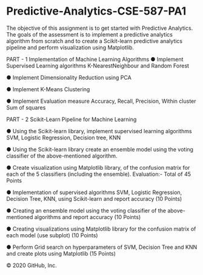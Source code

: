 # Predictive-Analytics-CSE-587-PA1

The objective of this assignment is to get started with Predictive Analytics. The goals of the assessment is to implement a predictive analytics algorithm from scratch and to create a Scikit-learn predictive analytics pipeline and perform visualization using Matplotlib.

PART - 1 Implementation of Machine Learning Algorithms ● Implement Supervised Learning algorithms K-NearestNeighbour and Random Forest

● Implement Dimensionality Reduction using PCA

● Implement K-Means Clustering

● Implement Evaluation measure Accuracy, Recall, Precision, Within cluster Sum of squares

PART - 2 Scikit-Learn Pipeline for Machine Learning

● Using the Scikit-learn library, implement supervised learning algorithms SVM, Logistic Regression, Decision tree, KNN

● Using the Scikit-learn library create an ensemble model using the voting classifier of the above-mentioned algorithm.

● Create visualization using Matplotlib library, of the confusion matrix for each of the 5 classifiers (including the ensemble). Evaluation:- Total of 45 Points

● Implementation of supervised algorithms SVM, Logistic Regression, Decision Tree, KNN, using Scikit-learn and report accuracy (10 Points)

● Creating an ensemble model using the voting classifier of the above-mentioned algorithms and report accuracy (10 Points)

● Creating visualizations using Matplotlib library for the confusion matrix of each model (use subplot) (10 Points)

● Perform Grid search on hyperparameters of SVM, Decision Tree and KNN and create plots using Matplotlib (15 Points)

© 2020 GitHub, Inc.
